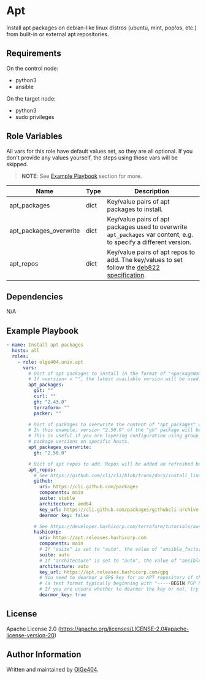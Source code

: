 Apt
=========

Install apt packages on debian-like linux distros (ubuntu, mint, pop!os, etc.) from built-in or external apt repositories.

Requirements
------------

On the control node:

* python3
* ansible

On the target node:

* python3
* sudo privileges

Role Variables
--------------

All vars for this role have default values set, so they are all optional. If you don't provide any values yourself, the steps using those vars will be skipped.

> **NOTE**: See [Example Playbook](#example-playbook) section for more.

| Name                   | Type | Description                                                                                 |
| ---------------------- | ---- | ------------------------------------------------------------------------------------------- |
| apt_packages           | dict | Key/value pairs of apt packages to install.          |
| apt_packages_overwrite | dict | Key/value pairs of apt packages used to overwrite `apt_packages` var content, e.g. to specify a different version. |
| apt_repos              | dict | Key/value pairs of apt repos to add. The key/values to set follow the [deb822 specification](https://repolib.readthedocs.io/en/latest/deb822-format.html). |

Dependencies
------------

N/A

Example Playbook
----------------

```yaml
- name: Install apt packages
  hosts: all
  roles:
    - role: olge404.unix.apt
      vars:
        # Dict of apt packages to install in the format of "<packageName>: <version>".
        # If <version> = "", the latest available version will be used.
        apt_packages:
          git: ""
          curl: ""
          gh: "2.43.0"
          terraform: ""
          packer: ""

        # Dict of packages to overwrite the content of "apt_packages" with.
        # In this example, version "2.50.0" of the "gh" package will be installed instead of version "2.43.0".
        # This is useful if you are layering configuration using group_vars and host_vars and want to overwrite specific
        # package versions on specific hosts.
        apt_packages_overwrite:
          gh: "2.50.0"

        # Dict of apt repos to add. Repos will be added an refreshed before package installation is attempted.
        apt_repos:
          # See https://github.com/cli/cli/blob/trunk/docs/install_linux.md#debian-ubuntu-linux-raspberry-pi-os-apt
          github:
            uri: https://cli.github.com/packages
            components: main
            suite: stable
            architecture: amd64
            key_url: https://cli.github.com/packages/githubcli-archive-keyring.gpg
            dearmor_key: false

          # See https://developer.hashicorp.com/terraform/tutorials/aws-get-started/install-cli
          hashicorp:
            uri: https://apt.releases.hashicorp.com
            components: main
            # If "suite" is set to "auto", the value of "ansible_facts['distribution_release']" is used
            suite: auto
            # If "architecture" is set to "auto", the value of "ansible_facts['architecture']" is used
            architecture: auto
            key_url: https://apt.releases.hashicorp.com/gpg
            # You need to dearmor a GPG key for an APT repository if the key is provided in ASCII-armored format
            # (a text format typically beginning with "-----BEGIN PGP PUBLIC KEY BLOCK-----").
            # If you are unsure whether to dearmor the key or not, try setting this to 'false' first (or download the key and take a look at it yourself).
            dearmor_key: true
```

License
-------

Apache License 2.0 (https://apache.org/licenses/LICENSE-2.0#apache-license-version-20)

Author Information
------------------

Written and maintained by [OlGe404](https://github.com/OlGe404).
